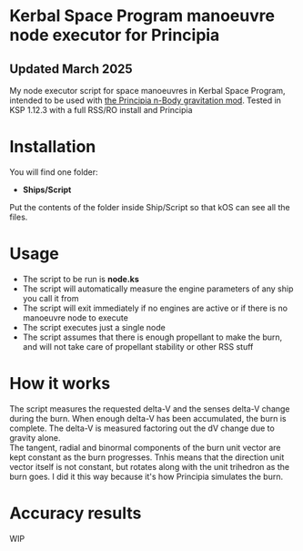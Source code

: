 # Kerbal Space Program manoeuvre node executor for Principia
## Updated March 2025

My node executor script for space manoeuvres in Kerbal Space Program, intended to be used with [the Principia n-Body gravitation mod](https://github.com/mockingbirdnest/Principia).
Tested in KSP 1.12.3 with a full RSS/RO install and Principia

# Installation

You will find one folder: 
- **Ships/Script**

Put the contents of the folder inside Ship/Script so that kOS can see all the files.

# Usage
- The script to be run is **node.ks**
- The script will automatically measure the engine parameters of any ship you call it from
- The script will exit immediately if no engines are active or if there is no manoeuvre node to execute
- The script executes just a single node
- The script assumes that there is enough propellant to make the burn, and will not take care of propellant stability or other RSS stuff

# How it works

The script measures the requested delta-V and the senses delta-V change during the burn. When enough delta-V has been accumulated, the burn is complete. The delta-V is measured factoring out the dV change due to gravity alone.  
The tangent, radial and binormal components of the burn unit vector are kept constant as the burn progresses. Tnhis means that the direction unit vector itself is not constant, but rotates along with the unit trihedron as the burn goes. I did it this way because it's how Principia simulates the burn.

# Accuracy results
WIP
